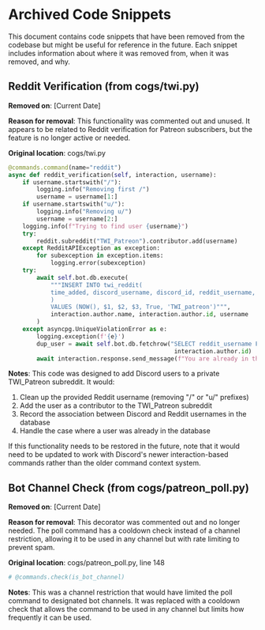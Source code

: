 # Archived Code Snippets

This document contains code snippets that have been removed from the codebase but might be useful for reference in the future. Each snippet includes information about where it was removed from, when it was removed, and why.

## Reddit Verification (from cogs/twi.py)

**Removed on**: [Current Date]

**Reason for removal**: This functionality was commented out and unused. It appears to be related to Reddit verification for Patreon subscribers, but the feature is no longer active or needed.

**Original location**: cogs/twi.py

```python
@commands.command(name="reddit")
async def reddit_verification(self, interaction, username):
    if username.startswith("/"):
        logging.info("Removing first /")
        username = username[1:]
    if username.startswith("u/"):
        logging.info("Removing u/")
        username = username[2:]
    logging.info(f"Trying to find user {username}")
    try:
        reddit.subreddit("TWI_Patreon").contributor.add(username)
    except RedditAPIException as exception:
        for subexception in exception.items:
            logging.error(subexception)
    try:
        await self.bot.db.execute(
            """INSERT INTO twi_reddit(
            time_added, discord_username, discord_id, reddit_username, currant_patreon, subreddit
            )
            VALUES (NOW(), $1, $2, $3, True, 'TWI_patreon')""",
            interaction.author.name, interaction.author.id, username
        )
    except asyncpg.UniqueViolationError as e:
        logging.exception(f'{e}')
        dup_user = await self.bot.db.fetchrow("SELECT reddit_username FROM twi_reddit WHERE discord_id = $1",
                                               interaction.author.id)
        await interaction.response.send_message(f"You are already in the list with username {dup_user['reddit_username']}")
```

**Notes**: This code was designed to add Discord users to a private TWI_Patreon subreddit. It would:
1. Clean up the provided Reddit username (removing "/" or "u/" prefixes)
2. Add the user as a contributor to the TWI_Patreon subreddit
3. Record the association between Discord and Reddit usernames in the database
4. Handle the case where a user was already in the database

If this functionality needs to be restored in the future, note that it would need to be updated to work with Discord's newer interaction-based commands rather than the older command context system.

## Bot Channel Check (from cogs/patreon_poll.py)

**Removed on**: [Current Date]

**Reason for removal**: This decorator was commented out and no longer needed. The poll command has a cooldown check instead of a channel restriction, allowing it to be used in any channel but with rate limiting to prevent spam.

**Original location**: cogs/patreon_poll.py, line 148

```python
# @commands.check(is_bot_channel)
```

**Notes**: This was a channel restriction that would have limited the poll command to designated bot channels. It was replaced with a cooldown check that allows the command to be used in any channel but limits how frequently it can be used.
